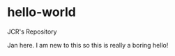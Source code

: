 hello-world
===========

JCR's Repository

Jan here. I am new to this so this is really a boring hello! 
